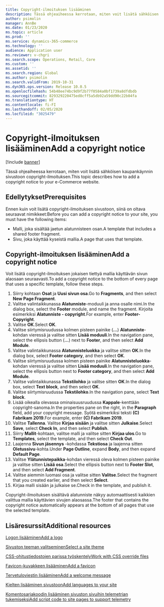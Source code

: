```yaml
---
title: Copyright-ilmoituksen lisääminen
description: Tässä ohjeaiheessa kerrotaan, miten voit lisätä sähköisen kaupankäynnin sivustoon copyright-ilmoituksen.
author: psimolin
manager: AnnBe
ms.date: 01/23/2020
ms.topic: article
ms.prod: ''
ms.service: dynamics-365-commerce
ms.technology: ''
audience: Application user
ms.reviewer: v-chgri
ms.search.scope: Operations, Retail, Core
ms.custom: ''
ms.assetid: ''
ms.search.region: Global
ms.author: psimolin
ms.search.validFrom: 2019-10-31
ms.dyn365.ops.version: Release 10.0.5
ms.openlocfilehash: 54b48ee74bc9d9f2b77f0584a0bf1739a8dfdbdb
ms.sourcegitcommit: 829329220475ed8cff5a5db92a59dd90c22b04fa
ms.translationtype: HT
ms.contentlocale: fi-FI
ms.lasthandoff: 02/05/2020
ms.locfileid: "3025479"
---
```

# <a name="add-a-copyright-notice"></a><span data-ttu-id="40396-103">Copyright-ilmoituksen lisääminen</span><span class="sxs-lookup"><span data-stu-id="40396-103">Add a copyright notice</span></span>


[!include [banner](includes/banner.md)]

<span data-ttu-id="40396-104">Tässä ohjeaiheessa kerrotaan, miten voit lisätä sähköisen kaupankäynnin sivustoon copyright-ilmoituksen.</span><span class="sxs-lookup"><span data-stu-id="40396-104">This topic describes how to add a copyright notice to your e-Commerce website.</span></span>

## <a name="prerequisites"></a><span data-ttu-id="40396-105">Edellytykset</span><span class="sxs-lookup"><span data-stu-id="40396-105">Prerequisites</span></span>

<span data-ttu-id="40396-106">Ennen kuin voit lisätä copyright-ilmoituksen sivustoon, siinä on oltava seuraavat nimikkeet:</span><span class="sxs-lookup"><span data-stu-id="40396-106">Before you can add a copyright notice to your site, you must have the following items:</span></span>

- <span data-ttu-id="40396-107">Malli, joka sisältää jaetun alatunnisteen osan.</span><span class="sxs-lookup"><span data-stu-id="40396-107">A template that includes a shared footer fragment.</span></span>
- <span data-ttu-id="40396-108">Sivu, joka käyttää kyseistä mallia.</span><span class="sxs-lookup"><span data-stu-id="40396-108">A page that uses that template.</span></span>

## <a name="add-a-copyright-notice"></a><span data-ttu-id="40396-109">Copyright-ilmoituksen lisääminen</span><span class="sxs-lookup"><span data-stu-id="40396-109">Add a copyright notice</span></span>

<span data-ttu-id="40396-110">Voit lisätä copyright-ilmoituksen jokaisen tiettyä mallia käyttävän sivun alaosaan seuraavasti.</span><span class="sxs-lookup"><span data-stu-id="40396-110">To add a copyright notice to the bottom of every page that uses a specific template, follow these steps.</span></span>

1. <span data-ttu-id="40396-111">Siirry kohtaan **Osat** ja **Uusi sivun osa**.</span><span class="sxs-lookup"><span data-stu-id="40396-111">Go to **Fragments**, and then select **New Page Fragment**.</span></span>
1. <span data-ttu-id="40396-112">Valitse valintaikkunassa **Alatunniste**-moduuli ja anna osalle nimi.</span><span class="sxs-lookup"><span data-stu-id="40396-112">In the dialog box, select the **Footer** module, and name the fragment.</span></span> <span data-ttu-id="40396-113">Kirjoita esimerkiksi **Alatunniste - copyright**.</span><span class="sxs-lookup"><span data-stu-id="40396-113">For example, enter **Footer-Copyright**.</span></span>
1. <span data-ttu-id="40396-114">Valitse **OK**.</span><span class="sxs-lookup"><span data-stu-id="40396-114">Select **OK**.</span></span>
1. <span data-ttu-id="40396-115">Valitse siirtymisruudussa kolmen pisteen painike (**...**) **Alatunniste**-kohdan vieressä ja valitse sitten **Lisää moduuli**.</span><span class="sxs-lookup"><span data-stu-id="40396-115">In the navigation pane, select the ellipsis button (**...**) next to **Footer**, and then select **Add Module**.</span></span>
1. <span data-ttu-id="40396-116">Valitse valintaikkunassa **Alatunnisteluokka** ja valitse sitten **OK**.</span><span class="sxs-lookup"><span data-stu-id="40396-116">In the dialog box, select **Footer category**, and then select **OK**.</span></span>
1. <span data-ttu-id="40396-117">Valitse siirtymisruudussa kolmen pisteen painike **Alatunnisteluokka**-kohdan vieressä ja valitse sitten **Lisää moduuli**.</span><span class="sxs-lookup"><span data-stu-id="40396-117">In the navigation pane, select the ellipsis button next to **Footer category**, and then select **Add Module**.</span></span>
1. <span data-ttu-id="40396-118">Valitse valintaikkunassa **Tekstilohko** ja valitse sitten **OK**.</span><span class="sxs-lookup"><span data-stu-id="40396-118">In the dialog box, select **Text block**, and then select **OK**.</span></span>
1. <span data-ttu-id="40396-119">Valitse siirtymisruudussa **Tekstilohko**.</span><span class="sxs-lookup"><span data-stu-id="40396-119">In the navigation pane, select **Text block**.</span></span>
1. <span data-ttu-id="40396-120">Lisää oikealla olevassa ominaisuusruudussa **Kappale**-kenttään copyright-sanoma.</span><span class="sxs-lookup"><span data-stu-id="40396-120">In the properties pane on the right, in the **Paragraph** field, add your copyright message.</span></span> <span data-ttu-id="40396-121">Syötä esimerkiksi teksti **(C) Fabrikam 2019**.</span><span class="sxs-lookup"><span data-stu-id="40396-121">For example, enter **(C) Fabrikam 2019**.</span></span>
1. <span data-ttu-id="40396-122">Valitse **Tallenna**. Valitse **Kirjaa sisään** ja valitse sitten **Julkaise**.</span><span class="sxs-lookup"><span data-stu-id="40396-122">Select **Save**, select **Check In**, and then select **Publish**.</span></span>
1. <span data-ttu-id="40396-123">Siirry **Mallit**-kohtaan, valitse malli ja valitse sitten **Kirjaa ulos**.</span><span class="sxs-lookup"><span data-stu-id="40396-123">Go to **Templates**, select the template, and then select **Check Out**.</span></span>
1. <span data-ttu-id="40396-124">Laajenna **Sivun jäsennys** -kohdassa **Tekstiosa** ja laajenna sitten **Oletussivu**-kohta.</span><span class="sxs-lookup"><span data-stu-id="40396-124">Under **Page Outline**, expand **Body**, and then expand **Default Page**.</span></span>
1. <span data-ttu-id="40396-125">Valitse **Ylätunnistepaikka**-kohdan vieressä oleva kolmen pisteen painike ja valitse sitten **Lisää osa**.</span><span class="sxs-lookup"><span data-stu-id="40396-125">Select the ellipsis button next to **Footer Slot**, and then select **Add Fragment**.</span></span>
1. <span data-ttu-id="40396-126">Valitse aiemmin luomasi osa ja valitse sitten **Valitse**.</span><span class="sxs-lookup"><span data-stu-id="40396-126">Select the fragment that you created earlier, and then select **Select**.</span></span>
1. <span data-ttu-id="40396-127">Kirjaa malli sisään ja julkaise se.</span><span class="sxs-lookup"><span data-stu-id="40396-127">Check in the template, and publish it.</span></span>

<span data-ttu-id="40396-128">Copyright-ilmoituksen sisältävä alatunniste näkyy automaattisesti kaikkien valittua mallia käyttävien sivujen alaosassa.</span><span class="sxs-lookup"><span data-stu-id="40396-128">The footer that contains the copyright notice automatically appears at the bottom of all pages that use the selected template.</span></span>

## <a name="additional-resources"></a><span data-ttu-id="40396-129">Lisäresurssit</span><span class="sxs-lookup"><span data-stu-id="40396-129">Additional resources</span></span>

[<span data-ttu-id="40396-130">Logon lisääminen</span><span class="sxs-lookup"><span data-stu-id="40396-130">Add a logo</span></span>](add-logo.md)

[<span data-ttu-id="40396-131">Sivuston teeman valitseminen</span><span class="sxs-lookup"><span data-stu-id="40396-131">Select a site theme</span></span>](select-site-theme.md)

[<span data-ttu-id="40396-132">CSS-ohitustiedostojen parissa työskentely</span><span class="sxs-lookup"><span data-stu-id="40396-132">Work with CSS override files</span></span>](css-override-files.md)

[<span data-ttu-id="40396-133">Favicon-kuvakkeen lisääminen</span><span class="sxs-lookup"><span data-stu-id="40396-133">Add a favicon</span></span>](add-favicon.md)

[<span data-ttu-id="40396-134">Tervetuloviestin lisääminen</span><span class="sxs-lookup"><span data-stu-id="40396-134">Add a welcome message</span></span>](add-welcome-message.md)

[<span data-ttu-id="40396-135">Kielten lisääminen sivustoon</span><span class="sxs-lookup"><span data-stu-id="40396-135">Add languages to your site</span></span>](add-languages-to-site.md)

[<span data-ttu-id="40396-136">Komentosarjakoodin lisääminen sivuston sivuihin telemetrian tukemiseksi</span><span class="sxs-lookup"><span data-stu-id="40396-136">Add script code to site pages to support telemetry</span></span>](add-telemetry.md)

